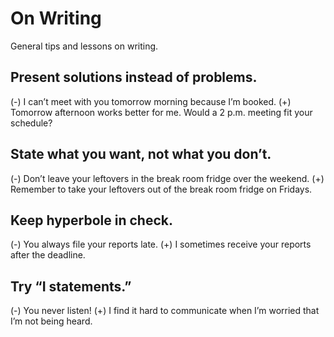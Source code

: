 # On Writing
General tips and lessons on writing.

## Present solutions instead of problems.
(-) I can’t meet with you tomorrow morning because I’m booked.
(+) Tomorrow afternoon works better for me. Would a 2 p.m. meeting fit your schedule?

## State what you want, not what you don’t.
(-) Don’t leave your leftovers in the break room fridge over the weekend.
(+) Remember to take your leftovers out of the break room fridge on Fridays.

## Keep hyperbole in check.
(-) You always file your reports late.
(+) I sometimes receive your reports after the deadline.

## Try “I statements.”
(-) You never listen!
(+) I find it hard to communicate when I’m worried that I’m not being heard.

